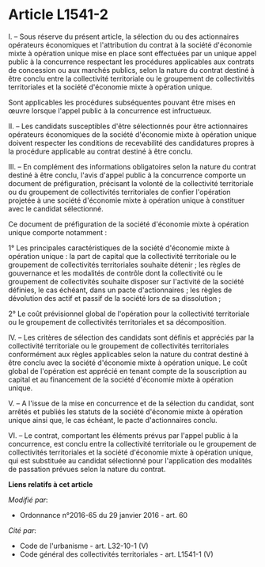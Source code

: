 # Article L1541-2

I. – Sous réserve du présent article, la sélection du ou des actionnaires opérateurs économiques et l'attribution du contrat
à la société d'économie mixte à opération unique mise en place sont effectuées par un unique appel public à la concurrence
respectant les procédures applicables aux contrats de concession ou aux marchés publics, selon la nature du contrat destiné à
être conclu entre la collectivité territoriale ou le groupement de collectivités territoriales et la société d'économie mixte
à opération unique.

Sont applicables les procédures subséquentes pouvant être mises en œuvre lorsque l'appel public à la concurrence est
infructueux.

II. – Les candidats susceptibles d'être sélectionnés pour être actionnaires opérateurs économiques de la société d'économie
mixte à opération unique doivent respecter les conditions de recevabilité des candidatures propres à la procédure applicable
au contrat destiné à être conclu.

III. – En complément des informations obligatoires selon la nature du contrat destiné à être conclu, l'avis d'appel public à
la concurrence comporte un document de préfiguration, précisant la volonté de la collectivité territoriale ou du groupement
de collectivités territoriales de confier l'opération projetée à une société d'économie mixte à opération unique à constituer
avec le candidat sélectionné.

Ce document de préfiguration de la société d'économie mixte à opération unique comporte notamment :

1° Les principales caractéristiques de la société d'économie mixte à opération unique : la part de capital que la
collectivité territoriale ou le groupement de collectivités territoriales souhaite détenir ; les règles de gouvernance et les
modalités de contrôle dont la collectivité ou le groupement de collectivités souhaite disposer sur l'activité de la société
définies, le cas échéant, dans un pacte d'actionnaires ; les règles de dévolution des actif et passif de la société lors de
sa dissolution ;

2° Le coût prévisionnel global de l'opération pour la collectivité territoriale ou le groupement de collectivités
territoriales et sa décomposition.

IV. – Les critères de sélection des candidats sont définis et appréciés par la collectivité territoriale ou le groupement de
collectivités territoriales conformément aux règles applicables selon la nature du contrat destiné à être conclu avec la
société d'économie mixte à opération unique. Le coût global de l'opération est apprécié en tenant compte de la souscription
au capital et au financement de la société d'économie mixte à opération unique.

V. – A l'issue de la mise en concurrence et de la sélection du candidat, sont arrêtés et publiés les statuts de la société
d'économie mixte à opération unique ainsi que, le cas échéant, le pacte d'actionnaires conclu.

VI. – Le contrat, comportant les éléments prévus par l'appel public à la concurrence, est conclu entre la collectivité
territoriale ou le groupement de collectivités territoriales et la société d'économie mixte à opération unique, qui est
substituée au candidat sélectionné pour l'application des modalités de passation prévues selon la nature du contrat.

**Liens relatifs à cet article**

_Modifié par_:

  - Ordonnance n°2016-65 du 29 janvier 2016 - art. 60

_Cité par_:

  - Code de l'urbanisme - art. L32-10-1 (V)
  - Code général des collectivités territoriales - art. L1541-1 (V)
